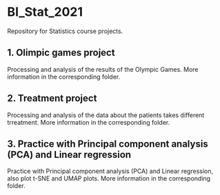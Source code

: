 # BI_Stat_2021
 Repository for Statistics course projects.
 
 ## 1. Olimpic games project
 
 Processing and analysis of the results of the Olympic Games. 
 More information in the corresponding folder.

## 2. Treatment project

Processing and analysis of the data about the patients takes different trreatment.
More information in the corresponding folder.

## 3. Practice with Principal component analysis (PCA) and Linear regression

Practice with Principal component analysis (PCA) and Linear regression, also plot t-SNE and UMAP plots.
More information in the corresponding folder.


